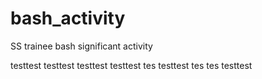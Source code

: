 # bash_activity
SS trainee bash significant activity

testtest
testtest
testtest
testtest
tes
testtest
tes
tes
testtest
